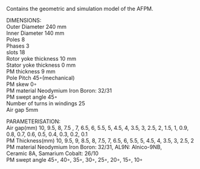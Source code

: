 Contains the geometric and simulation model of the AFPM.

DIMENSIONS:\
  Outer Diameter 240 mm\
  Inner Diameter 140 mm\
  Poles 8\
  Phases 3\
  slots 18\
  Rotor yoke thickness 10 mm\
  Stator yoke thickness 0 mm\
  PM thickness 9 mm\
  Pole Pitch 45◦(mechanical)\
  PM skew 0◦\
  PM material Neodymium Iron Boron: 32/31\
  PM swept angle 45◦\
  Number of turns in windings 25\
  Air gap 5mm

PARAMETERISATION:\
Air gap(mm) 10, 9.5, 8, 7.5 , 7, 6.5, 6, 5.5, 5, 4.5, 4, 3.5, 3, 2.5, 2, 1.5, 1, 0.9, 0.8, 0.7, 0.6, 0.5, 0.4, 0.3, 0.2, 0.1\
PM Thickness(mm) 10, 9.5, 9, 8.5, 8, 7.5, 7, 6.5, 6, 5.5, 5, 4.5, 4, 3.5, 3, 2.5, 2\
PM material Neodymium Iron Boron: 32/31, AL9N: Alnico-9NB,\
Ceramic 8A, Samarium Cobalt: 26/10\
PM swept angle 45◦, 40◦, 35◦, 30◦, 25◦, 20◦, 15◦, 10◦
